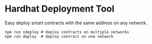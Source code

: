 # Hardhat Deployment Tool

Easy deploy smart contracts with the same address on any network.

```shell
npm run xdeploy # deploy contracts on multiple networks
npm run deploy  # deploy contract on one network
```
